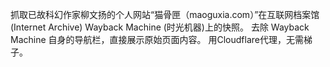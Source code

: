 抓取已故科幻作家柳文扬的个人网站“猫骨匣（maoguxia.com）”在互联网档案馆 (Internet Archive) Wayback Machine (时光机器)上的快照。
去除 Wayback Machine 自身的导航栏，直接展示原始页面内容。
用Cloudflare代理，无需梯子。

